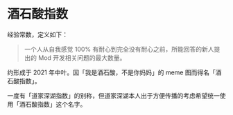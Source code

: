 # 酒石酸指数

经验常数，定义如下：

> 一个人从自我感觉 100% 有耐心到完全没有耐心之前，所能回答的新人提出的 Mod 开发相关问题的最大数量。

约形成于 2021 年中叶。因「我是酒石酸，不是你妈妈」的 meme 图而得名「酒石酸指数」。

一度有「道家深湖指数」的别称，但道家深湖本人出于方便传播的考虑希望统一使用「酒石酸指数」这个名字。